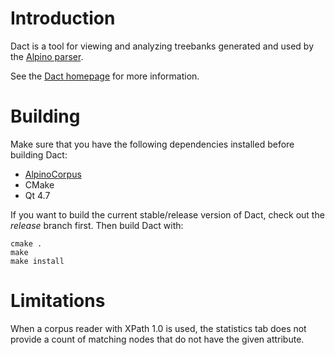 # Introduction

Dact is a tool for viewing and analyzing treebanks generated and used by
the [Alpino parser](http://www.let.rug.nl/~vannoord/alp/Alpino/).

See the [Dact homepage](http://rug-compling.github.com/dact/) for more information.

# Building

Make sure that you have the following dependencies installed before building Dact:

 * [AlpinoCorpus](http://github.com/rug-compling/alpinocorpus)
 * CMake
 * Qt 4.7

If you want to build the current stable/release version of Dact, check out the
*release* branch first. Then build Dact with:

    cmake .
    make
    make install

# Limitations

When a corpus reader with XPath 1.0 is used, the statistics tab does not
provide a count of matching nodes that do not have the given attribute.
